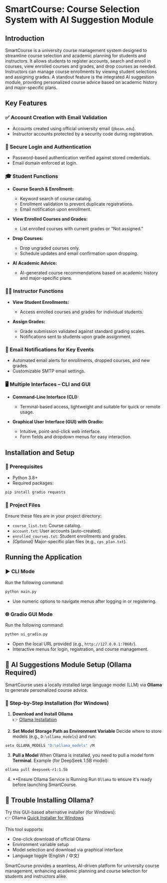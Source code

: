 # SmartCourse: Course Selection System with AI Suggestion Module

## Introduction

SmartCourse is a university course management system designed to streamline course selection and academic planning for students and instructors. It allows students to register accounts, search and enroll in courses, view enrolled courses and grades, and drop courses as needed. Instructors can manage course enrollments by viewing student selections and assigning grades. A standout feature is the integrated AI suggestion module, providing personalized course advice based on academic history and major-specific plans.

## Key Features

### ✅ Account Creation with Email Validation

* Accounts created using official university email (`@kean.edu`).
* Instructor accounts protected by a security code during registration.

### 🔐 Secure Login and Authentication

* Password-based authentication verified against stored credentials.
* Email domain enforced at login.

### 🎓 Student Functions

* **Course Search & Enrollment:**

  * Keyword search of course catalog.
  * Enrollment validation to prevent duplicate registrations.
  * Email notification upon enrollment.

* **View Enrolled Courses and Grades:**

  * List enrolled courses with current grades or "Not assigned."

* **Drop Courses:**

  * Drop ungraded courses only.
  * Schedule updates and email confirmation upon dropping.

* **AI Academic Advice:**

  * AI-generated course recommendations based on academic history and major-specific plans.

### 👨‍🏫 Instructor Functions

* **View Student Enrollments:**

  * Access enrolled courses and grades for individual students.

* **Assign Grades:**

  * Grade submission validated against standard grading scales.
  * Notifications sent to students upon grade assignment.

### 📧 Email Notifications for Key Events

* Automated email alerts for enrollments, dropped courses, and new grades.
* Customizable SMTP email settings.

### 🖥️ Multiple Interfaces – CLI and GUI

* **Command-Line Interface (CLI):**

  * Terminal-based access, lightweight and suitable for quick or remote usage.

* **Graphical User Interface (GUI) with Gradio:**

  * Intuitive, point-and-click web interface.
  * Form fields and dropdown menus for easy interaction.

## Installation and Setup

### 🧰 Prerequisites

* Python 3.8+
* Required packages:

```bash
pip install gradio requests
```

### 📁 Project Files

Ensure these files are in your project directory:

* `course_list.txt`: Course catalog.
* `account.txt`: User accounts (auto-created).
* `enrolled_courses.txt`: Student enrollments and grades.
* *(Optional)* Major-specific plan files (e.g., `cps_plan.txt`).

## Running the Application

### ▶️ CLI Mode

Run the following command:

```bash
python main.py
```

* Use numeric options to navigate menus after logging in or registering.

### 🌐 Gradio GUI Mode

Run the following command:

```bash
python ui_gradio.py
```

* Open the local URL provided (e.g., `http://127.0.0.1:7860/`).
* Interactive menus for login, registration, and course management.

## 🧠 AI Suggestions Module Setup (Ollama Required)

SmartCourse uses a locally installed large language model (LLM) via **Ollama** to generate personalized course advice.

### 🔧 Step-by-Step Installation (for Windows)

1. **Download and Install Ollama**  
👉 [Ollama Installation](https://ollama.com/download)

2. **Set Model Storage Path as Environment Variable**
Decide where to store models (e.g., `D:\ollama_models`) and run:
```bash
setx OLLAMA_MODELS "D:\ollama_models" /M
```

3. **Pull a Model**
When Ollama is installed, you need to pull a model form **Terminal**.
Example (for DeepSeek 1.5B model):
```bash
ollama pull deepseek-r1:1.5b
```

4. **Ensure Ollama Service is Running
Run `Ollama` to ensure it's ready before launching SmartCourse.

## 🧩 Trouble Installing Ollama?
Try this GUI-based alternative installer (for Windows):  
👉 Ollama [Quick Installer for Windows](https://github.com/EthanYixuanMi/Ollama-Windows-Installer)

This tool supports:
* One-click download of official Ollama
* Environment variable setup
* Model selection and download via graphical interface
* Language toggle (English / 中文)




SmartCourse provides a seamless, AI-driven platform for university course management, enhancing academic planning and course selection for students and instructors alike.
